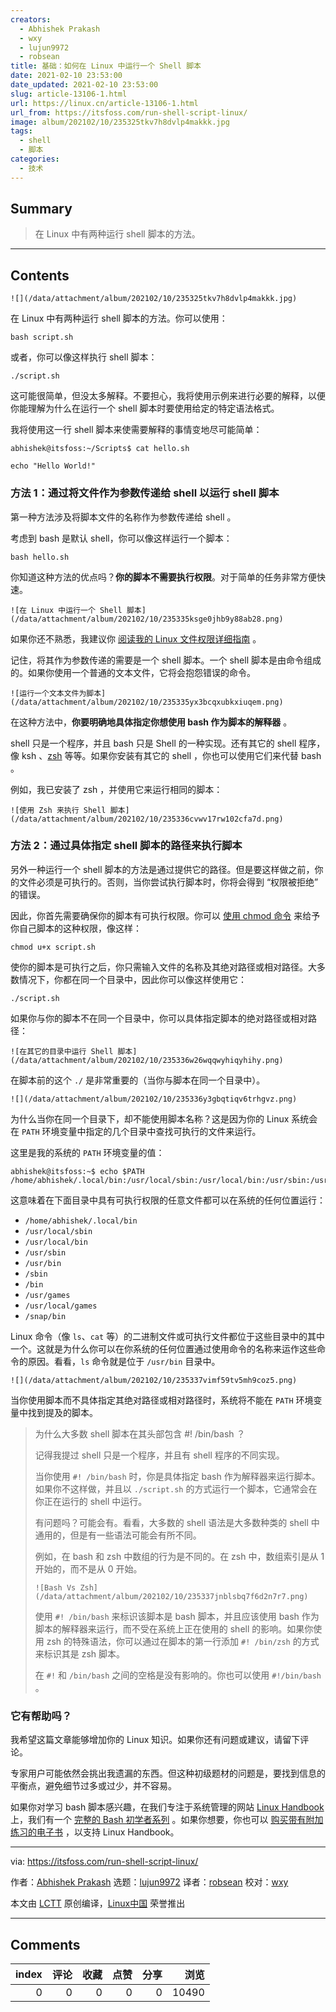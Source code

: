 ```yaml
---
creators:
  - Abhishek Prakash
  - wxy
  - lujun9972
  - robsean
title: 基础：如何在 Linux 中运行一个 Shell 脚本
date: 2021-02-10 23:53:00
date_updated: 2021-02-10 23:53:00
slug: article-13106-1.html
url: https://linux.cn/article-13106-1.html
url_from: https://itsfoss.com/run-shell-script-linux/
image: album/202102/10/235325tkv7h8dvlp4makkk.jpg
tags:
  - shell
  - 脚本
categories:
  - 技术
---
```


## Summary

> 在 Linux 中有两种运行 shell 脚本的方法。

***

<!-- more -->

## Contents

`![](/data/attachment/album/202102/10/235325tkv7h8dvlp4makkk.jpg)`

在 Linux 中有两种运行 shell 脚本的方法。你可以使用：

```shell
bash script.sh
```

或者，你可以像这样执行 shell 脚本：

```shell
./script.sh
```

这可能很简单，但没太多解释。不要担心，我将使用示例来进行必要的解释，以便你能理解为什么在运行一个 shell 脚本时要使用给定的特定语法格式。

我将使用这一行 shell 脚本来使需要解释的事情变地尽可能简单：

```shell
abhishek@itsfoss:~/Scripts$ cat hello.sh

echo "Hello World!"
```

### 方法 1：通过将文件作为参数传递给 shell 以运行 shell 脚本

第一种方法涉及将脚本文件的名称作为参数传递给 shell 。

考虑到 bash 是默认 shell，你可以像这样运行一个脚本：

```shell
bash hello.sh
```

你知道这种方法的优点吗？**你的脚本不需要执行权限**。对于简单的任务非常方便快速。

`![在 Linux 中运行一个 Shell 脚本](/data/attachment/album/202102/10/235335ksge0jhb9y88ab28.png)`

如果你还不熟悉，我建议你 [阅读我的 Linux 文件权限详细指南](https://linuxhandbook.com/linux-file-permissions/) 。

记住，将其作为参数传递的需要是一个 shell 脚本。一个 shell 脚本是由命令组成的。如果你使用一个普通的文本文件，它将会抱怨错误的命令。

`![运行一个文本文件为脚本](/data/attachment/album/202102/10/235335yx3bcqxubkxiuqem.png)`

在这种方法中，**你要明确地具体指定你想使用 bash 作为脚本的解释器** 。

shell 只是一个程序，并且 bash 只是 Shell 的一种实现。还有其它的 shell 程序，像 ksh 、[zsh](https://www.zsh.org) 等等。如果你安装有其它的 shell ，你也可以使用它们来代替 bash 。

例如，我已安装了 zsh ，并使用它来运行相同的脚本：

`![使用 Zsh 来执行 Shell 脚本](/data/attachment/album/202102/10/235336cvwv17rw102cfa7d.png)`

### 方法 2：通过具体指定 shell 脚本的路径来执行脚本

另外一种运行一个 shell 脚本的方法是通过提供它的路径。但是要这样做之前，你的文件必须是可执行的。否则，当你尝试执行脚本时，你将会得到 “权限被拒绝” 的错误。

因此，你首先需要确保你的脚本有可执行权限。你可以 [使用 chmod 命令](https://linuxhandbook.com/chmod-command/) 来给予你自己脚本的这种权限，像这样：

```shell
chmod u+x script.sh
```

使你的脚本是可执行之后，你只需输入文件的名称及其绝对路径或相对路径。大多数情况下，你都在同一个目录中，因此你可以像这样使用它：

```shell
./script.sh
```

如果你与你的脚本不在同一个目录中，你可以具体指定脚本的绝对路径或相对路径：

`![在其它的目录中运行 Shell 脚本](/data/attachment/album/202102/10/235336w26wqqwyhiqyhihy.png)`

在脚本前的这个 `./` 是非常重要的（当你与脚本在同一个目录中）。

`![](/data/attachment/album/202102/10/235336y3gbqtiqv6trhgvz.png)`

为什么当你在同一个目录下，却不能使用脚本名称？这是因为你的 Linux 系统会在 `PATH` 环境变量中指定的几个目录中查找可执行的文件来运行。

这里是我的系统的 `PATH` 环境变量的值：

```shell
abhishek@itsfoss:~$ echo $PATH
/home/abhishek/.local/bin:/usr/local/sbin:/usr/local/bin:/usr/sbin:/usr/bin:/sbin:/bin:/usr/games:/usr/local/games:/snap/bin
```

这意味着在下面目录中具有可执行权限的任意文件都可以在系统的任何位置运行：

* `/home/abhishek/.local/bin`
* `/usr/local/sbin`
* `/usr/local/bin`
* `/usr/sbin`
* `/usr/bin`
* `/sbin`
* `/bin`
* `/usr/games`
* `/usr/local/games`
* `/snap/bin`

Linux 命令（像 `ls`、`cat` 等）的二进制文件或可执行文件都位于这些目录中的其中一个。这就是为什么你可以在你系统的任何位置通过使用命令的名称来运作这些命令的原因。看看，`ls` 命令就是位于 `/usr/bin` 目录中。

`![](/data/attachment/album/202102/10/235337vimf59tv5mh9coz5.png)`

当你使用脚本而不具体指定其绝对路径或相对路径时，系统将不能在 `PATH` 环境变量中找到提及的脚本。

> 
> 为什么大多数 shell 脚本在其头部包含 #! /bin/bash ？
> 
> 
> 记得我提过 shell 只是一个程序，并且有 shell 程序的不同实现。
> 
> 
> 当你使用 `#! /bin/bash` 时，你是具体指定 bash 作为解释器来运行脚本。如果你不这样做，并且以 `./script.sh` 的方式运行一个脚本，它通常会在你正在运行的 shell 中运行。
> 
> 
> 有问题吗？可能会有。看看，大多数的 shell 语法是大多数种类的 shell 中通用的，但是有一些语法可能会有所不同。
> 
> 
> 例如，在 bash 和 zsh 中数组的行为是不同的。在 zsh 中，数组索引是从 1 开始的，而不是从 0 开始。
> 
> 
> `![Bash Vs Zsh](/data/attachment/album/202102/10/235337jnblsbq7f6d2n7r7.png)`
> 
> 
> 使用 `#! /bin/bash` 来标识该脚本是 bash 脚本，并且应该使用 bash 作为脚本的解释器来运行，而不受在系统上正在使用的 shell 的影响。如果你使用 zsh 的特殊语法，你可以通过在脚本的第一行添加 `#! /bin/zsh` 的方式来标识其是 zsh 脚本。
> 
> 
> 在 `#!` 和 `/bin/bash` 之间的空格是没有影响的。你也可以使用 `#!/bin/bash` 。
> 
> 
> 

### 它有帮助吗？

我希望这篇文章能够增加你的 Linux 知识。如果你还有问题或建议，请留下评论。

专家用户可能依然会挑出我遗漏的东西。但这种初级题材的问题是，要找到信息的平衡点，避免细节过多或过少，并不容易。

如果你对学习 bash 脚本感兴趣，在我们专注于系统管理的网站 [Linux Handbook](https://linuxhandbook.com) 上，我们有一个 [完整的 Bash 初学者系列](https://linuxhandbook.com/tag/bash-beginner/) 。如果你想要，你也可以 [购买带有附加练习的电子书](https://www.buymeacoffee.com/linuxhandbook) ，以支持 Linux Handbook。

---

via: <https://itsfoss.com/run-shell-script-linux/>

作者：[Abhishek Prakash](https://itsfoss.com/author/abhishek/) 选题：[lujun9972](https://github.com/lujun9972) 译者：[robsean](https://github.com/robsean) 校对：[wxy](https://github.com/wxy)

本文由 [LCTT](https://github.com/LCTT/TranslateProject) 原创编译，[Linux中国](https://linux.cn/) 荣誉推出

***

## Comments


|   index |   评论 |   收藏 |   点赞 |   分享 |   浏览 |
|--------:|-------:|-------:|-------:|-------:|-------:|
|       0 |      0 |      0 |      0 |      0 |  10490 |
